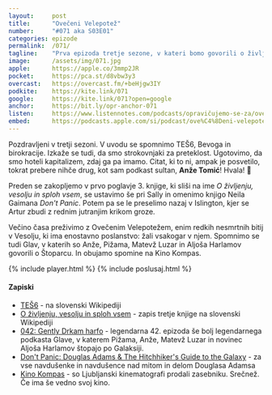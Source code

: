 ```yaml
---
layout: 	post
title:  	"Ovečeni Velepotež"
number: 	"#071 aka S03E01"
categories:	epizode
permalink:	/071/
tagline: 	"Prva epizoda tretje sezone, v kateri bomo govorili o življenju, vesolju in sploh vsem. V epizodi spoznamo Ovečenega Velepoteža. Citat oz. posvetilo prebere Anže Tomić!"
image:		/assets/img/071.jpg
apple:		https://apple.co/3mmp2JR
pocket:		https://pca.st/d8vbw3y3
overcast:	https://overcast.fm/+beHjgw3IY
podkite:	https://kite.link/071
google:		https://kite.link/071?open=google
anchor:		https://bit.ly/opr-anchor-071
listen:		https://www.listennotes.com/podcasts/opravičujemo-se-za/ovečeni-velepotež-prva-EQJaX1x93dO/embed/
embed:		https://podcasts.apple.com/si/podcast/ove%C4%8Deni-velepote%C5%BE/id1514750013?i=1000537430598
---
```


Pozdravljeni v tretji sezoni. V uvodu se spomnimo TEŠ6, Bevoga in birokracije. Izkaže se tudi, da smo strokovnjaki za preteklost. Ugotovimo, da smo hoteli kapitalizem, zdaj ga pa imamo. Citat, ki to ni, ampak je posvetilo, tokrat prebere nihče drug, kot sam podkast sultan, **Anže Tomić**! Hvala! 🙏 

Preden se zakopljemo v prvo poglavje 3. knjige, ki sliši na ime _O življenju, vesolju in sploh vsem_, se ustavimo še pri Sally in omenimo knjigo Neila Gaimana _Don't Panic_. Potem pa se le preselimo nazaj v Islington, kjer se Artur zbudi z rednim jutranjim krikom groze. 

Večino časa preživimo z Ovečenim Velepotežem, enim redkih nesmrtnih bitij v Vesolju, ki ima enostavno poslanstvo: žali vsakogar v njem. Spomnimo se tudi Glav, v katerih so Anže, Pižama, Matevž Luzar in Aljoša Harlamov govorili o Štoparcu. In obujamo spomine na Kino Kompas. 

{% include player.html %}
{% include poslusaj.html %}

<!--break-->

#### Zapiski

- [TEŠ6](https://sl.wikipedia.org/wiki/Termoelektrarna_%C5%A0o%C5%A1tanj_blok_6) - na slovenski Wikipediji
- [O življenju, vesolju in sploh vsem](https://sl.wikipedia.org/wiki/O_%C5%BEivljenju,_vesolju_in_sploh_vsem) - zapis tretje knjige na slovenski Wikipediji
- [042: Gently Drkam harfo](https://apparatus.si/042glave/) - legendarna 42. epizoda še bolj legendarnega podkasta Glave, v katerem Pižama, Anže, Matevž Luzar in novinec Aljoša Harlamov štopajo po Galaksiji.
- [Don't Panic: Douglas Adams & The Hitchhiker's Guide to the Galaxy](https://amzn.to/3FimhBS) - za vse navdušenke in navdušence nad mitom in delom Douglasa Adamsa
- [Kino Kompas](https://www.dnevnik.si/1042519663) - so Ljubljanski kinematografi prodali zasebniku. Srečnež. Če ima še vedno svoj kino. 